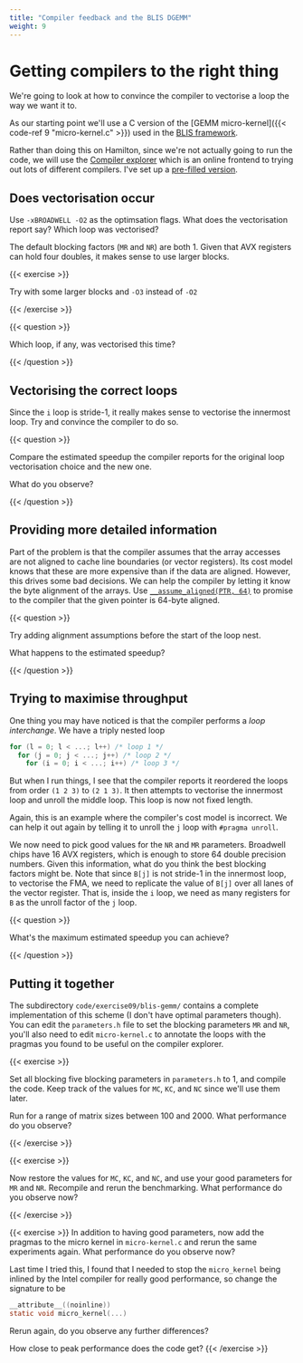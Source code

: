 ```yaml
---
title: "Compiler feedback and the BLIS DGEMM"
weight: 9
---
```


# Getting compilers to the right thing

We're going to look at how to convince the compiler to
vectorise a loop the way we want it to.

As our starting point we'll use a C version of the [GEMM
micro-kernel]({{< code-ref 9 "micro-kernel.c" >}}) used in the [BLIS
framework](https://github.com/flame/blis/).

Rather than doing this on Hamilton, since we're not actually going to
run the code, we will use the [Compiler
explorer](https://gcc.godbolt.org) which is an online frontend to
trying out lots of different compilers. I've set up a [pre-filled
version](https://gcc.godbolt.org/z/aTnfZE).

## Does vectorisation occur

Use `-xBROADWELL -O2` as the optimsation flags. What does the
vectorisation report say? Which loop was vectorised?

The default blocking factors (`MR` and `NR`) are both 1. Given that
AVX registers can hold four doubles, it makes sense to use larger
blocks.

{{< exercise >}}

Try with some larger blocks and `-O3` instead of `-O2`

{{< /exercise >}}

{{< question >}}

Which loop, if any, was vectorised this time?

{{< /question >}}

## Vectorising the correct loops

Since the `i` loop is stride-1, it really makes sense to vectorise the
innermost loop. Try and convince the compiler to do so.

{{< question >}}

Compare the estimated speedup the compiler reports for the original
loop vectorisation choice and the new one.

What do you observe?

{{< /question >}}

## Providing more detailed information

Part of the problem is that the compiler assumes that the array
accesses are not aligned to cache line boundaries (or vector
registers). Its cost model knows that these are more expensive than if
the data are aligned. However, this drives some bad decisions. We can
help the compiler by letting it know the byte alignment of the arrays.
Use [`__assume_aligned(PTR,
64)`](https://software.intel.com/en-us/articles/data-alignment-to-assist-vectorization)
to promise to the compiler that the given pointer is 64-byte aligned.

{{< question >}}

Try adding alignment assumptions before the start of the loop nest.

What happens to the estimated speedup?

{{< /question >}}

## Trying to maximise throughput

One thing you may have noticed is that the compiler performs a _loop
interchange_. We have a triply nested loop

```c
for (l = 0; l < ...; l++) /* loop 1 */
  for (j = 0; j < ...; j++) /* loop 2 */
    for (i = 0; i < ...; i++) /* loop 3 */
```

But when I run things, I see that the compiler reports it reordered
the loops from order `(1 2 3)` to `(2 1 3)`. It then attempts to
vectorise the innermost loop and unroll the middle loop. This loop is
now not fixed length.

Again, this is an example where the compiler's cost model is
incorrect. We can help it out again by telling it to unroll the `j`
loop with `#pragma unroll`.

We now need to pick good values for the `NR` and `MR` parameters.
Broadwell chips have 16 AVX registers, which is enough to store 64
double precision numbers. Given this information, what do you think
the best blocking factors might be. Note that since `B[j]` is not
stride-1 in the innermost loop, to vectorise the FMA, we need to
replicate the value of `B[j]` over all lanes of the vector register.
That is, inside the `i` loop, we need as many registers for `B` as the
unroll factor of the `j` loop.

{{< question >}}

What's the maximum estimated speedup you can achieve?

{{< /question >}}

## Putting it together

The subdirectory `code/exercise09/blis-gemm/` contains a complete
implementation of this scheme (I don't have optimal parameters
though). You can edit the `parameters.h` file to set the blocking
parameters `MR` and `NR`, you'll also need to edit `micro-kernel.c` to
annotate the loops with the pragmas you found to be useful on the
compiler explorer.

{{< exercise >}}

Set all blocking five blocking parameters in `parameters.h` to 1, and
compile the code. Keep track of the values for `MC`, `KC`, and `NC`
since we'll use them later.

Run for a range of matrix sizes between 100 and 2000. What performance
do you observe?

{{< /exercise >}}

{{< exercise >}}

Now restore the values for `MC`, `KC`, and `NC`, and use your good
parameters for `MR` and `NR`. Recompile and rerun the benchmarking.
What performance do you observe now?

{{< /exercise >}}

{{< exercise >}}
In addition to having good parameters, now add the pragmas to the
micro kernel in `micro-kernel.c` and rerun the same experiments again.
What performance do you observe now?

Last time I tried this, I found that I needed to stop the
`micro_kernel` being inlined by the Intel compiler for really good
performance, so change the signature to be

```c
__attribute__((noinline))
static void micro_kernel(...)
```

Rerun again, do you observe any further differences?

How close to peak performance does the code get?
{{< /exercise >}}

